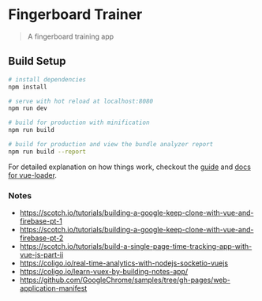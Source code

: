 # Fingerboard Trainer

> A fingerboard training app

## Build Setup

``` bash
# install dependencies
npm install

# serve with hot reload at localhost:8080
npm run dev

# build for production with minification
npm run build

# build for production and view the bundle analyzer report
npm run build --report
```

For detailed explanation on how things work, checkout the [guide](http://vuejs-templates.github.io/webpack/) and [docs for vue-loader](http://vuejs.github.io/vue-loader).

### Notes

- https://scotch.io/tutorials/building-a-google-keep-clone-with-vue-and-firebase-pt-1
- https://scotch.io/tutorials/building-a-google-keep-clone-with-vue-and-firebase-pt-2
- https://scotch.io/tutorials/build-a-single-page-time-tracking-app-with-vue-js-part-ii
- https://coligo.io/real-time-analytics-with-nodejs-socketio-vuejs
- https://coligo.io/learn-vuex-by-building-notes-app/
- https://github.com/GoogleChrome/samples/tree/gh-pages/web-application-manifest
